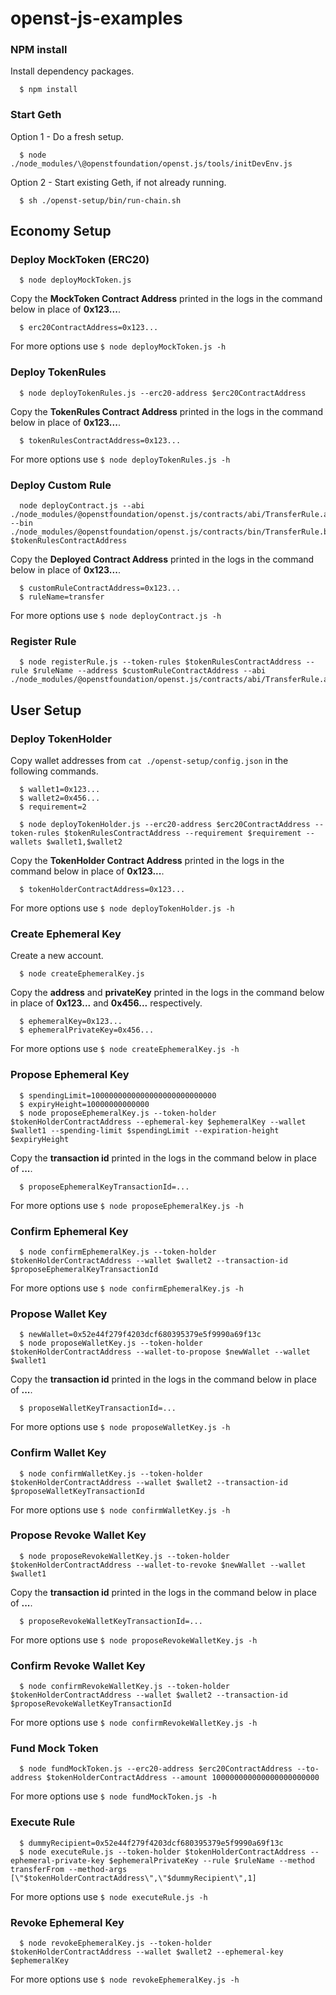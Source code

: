 # openst-js-examples

### NPM install
Install dependency packages.
```
  $ npm install
```

### Start Geth
Option 1 - Do a fresh setup.
```
  $ node ./node_modules/\@openstfoundation/openst.js/tools/initDevEnv.js 
```

Option 2 - Start existing Geth, if not already running.
```
  $ sh ./openst-setup/bin/run-chain.sh
```

## Economy Setup

### Deploy MockToken (ERC20)
```
  $ node deployMockToken.js
```

Copy the **MockToken Contract Address** printed in the logs in the command below in place of **0x123...**.

```
  $ erc20ContractAddress=0x123...
```

For more options use `$ node deployMockToken.js -h`


### Deploy TokenRules
```
  $ node deployTokenRules.js --erc20-address $erc20ContractAddress
```

Copy the **TokenRules Contract Address** printed in the logs in the command below in place of **0x123...**.

```
  $ tokenRulesContractAddress=0x123...
```

For more options use `$ node deployTokenRules.js -h`

### Deploy Custom Rule
```
  node deployContract.js --abi ./node_modules/@openstfoundation/openst.js/contracts/abi/TransferRule.abi --bin ./node_modules/@openstfoundation/openst.js/contracts/bin/TransferRule.bin $tokenRulesContractAddress

```

Copy the **Deployed Contract Address** printed in the logs in the command below in place of **0x123...**.

```
  $ customRuleContractAddress=0x123...
  $ ruleName=transfer
```

For more options use `$ node deployContract.js -h`

### Register Rule

```
  $ node registerRule.js --token-rules $tokenRulesContractAddress --rule $ruleName --address $customRuleContractAddress --abi ./node_modules/@openstfoundation/openst.js/contracts/abi/TransferRule.abi
```

## User Setup

### Deploy TokenHolder
Copy wallet addresses from `cat ./openst-setup/config.json` in the following commands.

```
  $ wallet1=0x123...
  $ wallet2=0x456...
  $ requirement=2
```
```
  $ node deployTokenHolder.js --erc20-address $erc20ContractAddress --token-rules $tokenRulesContractAddress --requirement $requirement --wallets $wallet1,$wallet2
```
Copy the **TokenHolder Contract Address** printed in the logs in the command below in place of **0x123...**.

```
  $ tokenHolderContractAddress=0x123...
```

For more options use `$ node deployTokenHolder.js -h`

### Create Ephemeral Key
Create a new account.
```
  $ node createEphemeralKey.js
```
Copy the **address** and **privateKey** printed in the logs in the command below in place of **0x123...** and **0x456...** respectively.
```
  $ ephemeralKey=0x123...
  $ ephemeralPrivateKey=0x456...
```

For more options use `$ node createEphemeralKey.js -h`

### Propose Ephemeral Key
```
  $ spendingLimit=1000000000000000000000000000
  $ expiryHeight=10000000000000
  $ node proposeEphemeralKey.js --token-holder $tokenHolderContractAddress --ephemeral-key $ephemeralKey --wallet $wallet1 --spending-limit $spendingLimit --expiration-height $expiryHeight
```

Copy the **transaction id** printed in the logs in the command below in place of **...**.
```
  $ proposeEphemeralKeyTransactionId=...
```

For more options use `$ node proposeEphemeralKey.js -h`

### Confirm Ephemeral Key
```
  $ node confirmEphemeralKey.js --token-holder $tokenHolderContractAddress --wallet $wallet2 --transaction-id $proposeEphemeralKeyTransactionId
```

For more options use `$ node confirmEphemeralKey.js -h`

### Propose Wallet Key
```
  $ newWallet=0x52e44f279f4203dcf680395379e5f9990a69f13c
  $ node proposeWalletKey.js --token-holder $tokenHolderContractAddress --wallet-to-propose $newWallet --wallet $wallet1
```

Copy the **transaction id** printed in the logs in the command below in place of **...**.
```
  $ proposeWalletKeyTransactionId=...
```

For more options use `$ node proposeWalletKey.js -h`

### Confirm Wallet Key
```
  $ node confirmWalletKey.js --token-holder $tokenHolderContractAddress --wallet $wallet2 --transaction-id $proposeWalletKeyTransactionId
```

For more options use `$ node confirmWalletKey.js -h`

### Propose Revoke Wallet Key
```
  $ node proposeRevokeWalletKey.js --token-holder $tokenHolderContractAddress --wallet-to-revoke $newWallet --wallet $wallet1
```

Copy the **transaction id** printed in the logs in the command below in place of **...**.

```
  $ proposeRevokeWalletKeyTransactionId=...
```

For more options use `$ node proposeRevokeWalletKey.js -h`

### Confirm Revoke Wallet Key
```
  $ node confirmRevokeWalletKey.js --token-holder $tokenHolderContractAddress --wallet $wallet2 --transaction-id $proposeRevokeWalletKeyTransactionId
```

For more options use `$ node confirmRevokeWalletKey.js -h`

### Fund Mock Token
```
  $ node fundMockToken.js --erc20-address $erc20ContractAddress --to-address $tokenHolderContractAddress --amount 100000000000000000000000
```

For more options use `$ node fundMockToken.js -h`

### Execute Rule
```
  $ dummyRecipient=0x52e44f279f4203dcf680395379e5f9990a69f13c
  $ node executeRule.js --token-holder $tokenHolderContractAddress --ephemeral-private-key $ephemeralPrivateKey --rule $ruleName --method transferFrom --method-args [\"$tokenHolderContractAddress\",\"$dummyRecipient\",1]
```

For more options use `$ node executeRule.js -h`

### Revoke Ephemeral Key
```
  $ node revokeEphemeralKey.js --token-holder $tokenHolderContractAddress --wallet $wallet2 --ephemeral-key $ephemeralKey
```

For more options use `$ node revokeEphemeralKey.js -h`